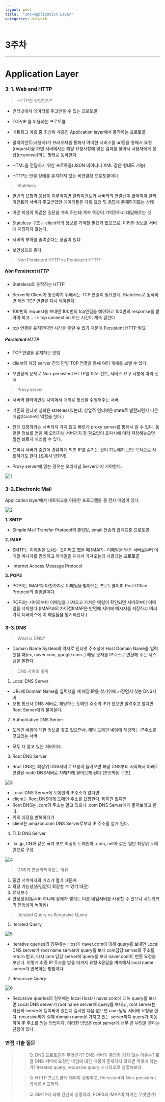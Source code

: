 ```yaml
---
layout: post
title:  "3nd-Application Layer"
categories: Network
---
```


# 3주차 

---

# Application Layer

### 3-1. Web and HTTP
> HTTP란 무엇인가?
+ 인터넷에서 데이터를 주고받을 수 있는 프로토콜

+ TCP/IP 를 이용하는 프로토콜

+ 네트워크 계층 중 최상위 계층인 Application layer에서 동작하는 프로토콜 

+ 클라이언트(사용자)가 브라우저를 통해서 어떠한 서비스를 url등을 통해서 요청(request)을 하면 서버에서는 해당 요청사항에 맞는 결과를 찾아서 사용자에게 응답(response)하는 형태로 동작한다.

+ HTML을 전달하기 위한 프로토콜(JSON 데이터나 XML 같은 형태도 가능)

+ HTTP는 연결 상태를 유지하지 않는 비연결성 프로토콜이다.

> Stateless
+ 한번의 요청과 응답이 이루어지면 클라이언트와 서버와의 연결선이 끊어지며 클라이언트와 서버가 주고받았던 데이터들은 다음 요청 및 응답에 존재하지않는 상태

+ 어떤 학생이 똑같은 질문을 계속 하는데 계속 똑같이 기억못하고 대답해주는 것

+ Stateless 구조는 client와의 정보를 기억할 필요가 없으므로, 이러한 정보를 서버에 저장하지 않는다. 

+ 서버의 부하를 줄여준다는 장점이 있다.

+ 보안상으로 좋다.

> Non Persistent HTTP vs Persistent HTTP 

##### **Non Persistent HTTP**
+ Stateless로 동작하는 HTTP

+ Server와 Client가 통신하기 위해서는 TCP 연결이 필요한데, Stateless로 동작하면 매번 TCP 연결을 다시 해야한다.

+ 100번의 request를 보내면 100번의 tcp연결을 해야하고 100번의 response를 받아야 하고… -> tcp connection 하는 시간이 계속 걸린다

+ tcp 연결을 유지한다면 시간을 줄일 수 있기 때문에 Persistent HTTP 필요

##### **Persistent HTTP**
+ TCP 연결을 유지하는 방법

+ client와 해당 server 간의 단일 TCP 연결을 통해 여러 개체를 보낼 수 있다.

+ 보안상의 문제로 Non-persistent HTTP를 더욱 선호, 서비스 요구 사항에 따라 선택

> Proxy server
+ 서버와 클라이언트 사이에서 대리로 통신을 수행해주는 서버

+ 기존의 인터넷 철학은 stateless였는데, 상업적 인터넷은 state로 발전되면서 나온 개념(Cache의 역할을 한다.)

+ 원래 요청하려는 서버까지 가지 않고 빠르게 proxy server를 통해서 갈 수 있다. 동일한 정보를 얻을 때 오리지널 서버까지 갈 필요없이 프락시에 미리 저장해놓으면 훨씬 빠르게 처리할 수 있다.

+ 프록시 서버가 중간에 경유하게 되면 IP를 숨기는 것이 가능해져 보안 목적으로 사용하기도 한다.(프록시 방화벽)

+ Proxy server에 없는 경우는 오리지널 Server까지 가야한다.

![1](/public/img/network/캡처.JPG)


### 3-2.Electronic Mail
Application layer에서 네트워크를 이용한 프로그램들 중 전자 메일이 있다.

![2](/public/img/network/2.JPG)

**1. SMTP**
- Simple Mail Transfer Protocol의 줄임말, email 전송의 업계표준 프로토콜

**2. IMAP**
- SMTP는 이메일을 보내는 것이라고 했을 때 IMAP는 이메일을 받은 서버로부터 이메일 메시지를 관리하고 이메일을 꺼내서 가져오는데 사용되는 프로토콜

- Internet Access Message Protocol

**3. POP3**
- POP3는 IMAP과 마찬가지로 이메일을 받아오는 프로토콜이며 Post Office Protocol의 줄임말이다. 

- POP3는 서버로부터 이메일을 가져오고 가져온 메일이 확인되면 서버로부터 이메일을 삭제한다.(IMAP과의 차이점!IMAP은 반면에 서버에 메시지를 저장하고 여러가지 디바이스에 이 메일들을 동기화한다.) 


### 3-3.DNS
> What is DNS?
- Domain Name System의 약자로 인터넷 주소창에 Host Domain Name을 입력했을 때(ex, naver.com, google.com..) 해당 문자를 IP주소로 변환해 주는 시스템을 말한다.

> DNS 서버의 종류
1. Local DNS Server
 - URL에 Domain Name을 입력했을 때 해당 IP를 찾기위해 가장먼저 찾는 DNS서버
- 보통 통신사 DNS 서버로, 해당하는 도메인 주소의 IP가 있으면 알려주고 없다면 Root Server에게 물어본다.

2. Authoritative DNS Server
- 도메인 네임에 대한 정보를 갖고 있으면서, 해당 도메인 네임에 해당하는 IP주소를 갖고있는 서버

- 모두 다 알고 있는 서버이다.

3. Root DNS Server
- Root DNS는 최상위 DNS서버로 요청이 들어오면 해당 DNS부터 시작해서 아래로 연결된 node DNS서버로 차례차례 물어보게 된다.(분산화된 구조)

![3](/public/img/network/3.JPG)

- Local DNS Server에 도메인의 IP주소가 없다면
- client는 Root DNS에게 도메인 주소를 요청한다. 하지만 없다면
- Root DNS는 .com의 주소는 알고 있으니 .com DNS Server에게 물어보라고 한다.
- 위의 과정을 반복하다가
- client는 amazon.com DNS Server로부터 IP 주소를 얻게 된다.

4. TLD DNS Server
- .kr,.jp,.CN과 같은 국가 코드 최상위 도메인과 .com,.net과 같은 일반 최상위 도메인으로 구성

![4](/public/img/network/4.JPG)

> DNS가 분산화되어있는 이유
1. 중앙 서버까지의 거리가 멀기 때문에
2. 확장 가능성(끊임없이 확장할 수 있기 때문)
3. 유지보수
4. 안정성(네임서버 하나에 장애가 생겨도 다른 네임서버를 사용할 수 있으니 네트워크의 안정성이 높아짐)


> Iterated Query vs Recursive Query

1. Iterated Query

![5](/public/img/network/5.JPG)

- Iterative queries의 경우에는 Host가 naver.com에 대해 query를 보내면 Local DNS server가 root name server에 query를 보내 com담당 server의 주소를 return 받고, 다시 com 담당 server에 query를 보내 naver.com이 변환 요청을 보낸다. 이렇게 최종 IP 주소를 받을 때까지 요청 &응답을 계속해서 local name server가 반복하는 방법이다.

2. Recursive Query

![6](/public/img/network/6.JPG)

- Recursive queries의 경우에는 local Host가 naver.com에 대해 query를 보내면 Local DNS server가 root name server에 query를 보내고, root server는 자신의 server에 등록되어 있는지 검사한 다음 없으면 com 담당 서버에 요청을 한다. recursive하게 실제 domain name을 가지고 있는 server까지 query가 이동하여 IP 주소를 얻는 방법이다. 이러한 방법은 root server에 너무 큰 부담을 준다는 단점이 있다.


 ### 면접 기출 질문

>> Q. DNS 프로토콜은 무엇인가? DNS 서버가 중앙화 되지 않는 이유는? 로컬 DNS 서버에 요청한 네임에 대한 매핑이 존재하지 않으면 어떻게 하는가? iterated query, recursive query 시나리오로 설명해보라.

>> Q. HTTP 프로토콜에 대하여 설명하고, Persistent와 Non-persistent 방식을 비교하라.

>> Q. SMTP에 대해 간단히 설명하라. POP3와 IMAP의 차이는 무엇인가?


